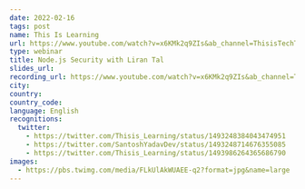 ```yaml
---
date: 2022-02-16
tags: post
name: This Is Learning
url: https://www.youtube.com/watch?v=x6KMk2q9ZIs&ab_channel=ThisisTechTalks
type: webinar
title: Node.js Security with Liran Tal
slides_url:
recording_url: https://www.youtube.com/watch?v=x6KMk2q9ZIs&ab_channel=ThisisTechTalks
city: 
country: 
country_code: 
language: English
recognitions:
  twitter:
    - https://twitter.com/Thisis_Learning/status/1493248384043474951
    - https://twitter.com/SantoshYadavDev/status/1493248714676355085
    - https://twitter.com/Thisis_Learning/status/1493986264365686790
images:
  - https://pbs.twimg.com/media/FLkUlAkWUAEE-q2?format=jpg&name=large
---
```

